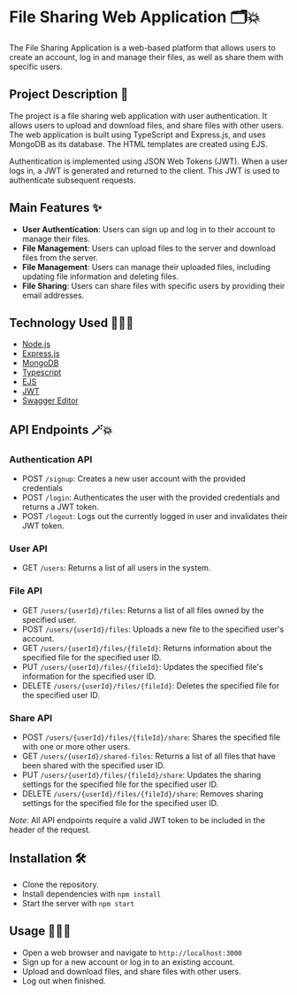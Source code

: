 # File Sharing Web Application 🗂💥

The File Sharing Application is a web-based platform that allows users to create an account, log in and manage their files, as well as share them with specific users.

## Project Description 📄

The project is a file sharing web application with user authentication. It allows users to upload and download files, and share files with other users. The web application is built using TypeScript and Express.js, and uses MongoDB as its database. The HTML templates are created using EJS.

Authentication is implemented using JSON Web Tokens (JWT). When a user logs in, a JWT is generated and returned to the client. This JWT is used to authenticate subsequent requests.

## Main Features ✨

- **User Authentication**: Users can sign up and log in to their account to manage their files.
- **File Management**: Users can upload files to the server and download files from the server.
- **File Management**: Users can manage their uploaded files, including updating file information and deleting files.
- **File Sharing**: Users can share files with specific users by providing their email addresses.

## Technology Used 👩🏼‍💻

- [Node.js](https://nodejs.org/en)
- [Express.js](https://expressjs.com/)
- [MongoDB](https://www.mongodb.com/)
- [Typescript](https://www.typescriptlang.org/)
- [EJS](https://ejs.co/)
- [JWT](https://jwt.io/)
- [Swagger Editor](https://editor.swagger.io/)

## API Endpoints 🪄💥

### Authentication API

- POST `/signup`: Creates a new user account with the provided credentials
- POST `/login`: Authenticates the user with the provided credentials and returns a JWT token.
- POST `/logout`: Logs out the currently logged in user and invalidates their JWT token.

### User API

- GET `/users`: Returns a list of all users in the system.

### File API

- GET `/users/{userId}/files`: Returns a list of all files owned by the specified user.
- POST `/users/{userId}/files`: Uploads a new file to the specified user's account.
- GET `/users/{userId}/files/{fileId}`: Returns information about the specified file for the specified user ID.
- PUT `/users/{userId}/files/{fileId}`: Updates the specified file's information for the specified user ID.
- DELETE `/users/{userId}/files/{fileId}`: Deletes the specified file for the specified user ID.

### Share API

- POST `/users/{userId}/files/{fileId}/share`: Shares the specified file with one or more other users.
- GET `/users/{userId}/shared-files`: Returns a list of all files that have been shared with the specified user ID.
- PUT `/users/{userId}/files/{fileId}/share`: Updates the sharing settings for the specified file for the specified user ID.
- DELETE `/users/{userId}/files/{fileId}/share`: Removes sharing settings for the specified file for the specified user ID.

_Note_: All API endpoints require a valid JWT token to be included in the header of the request.

## Installation 🛠

- Clone the repository.
- Install dependencies with
  `npm install`
- Start the server with
  `npm start`

## Usage 🏃🏻‍♀️

- Open a web browser and navigate to `http://localhost:3000`
- Sign up for a new account or log in to an existing account.
- Upload and download files, and share files with other users.
- Log out when finished.

